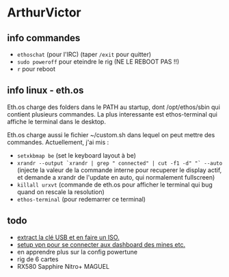 # ArthurVictor

## info commandes
- `ethoschat` (pour l'IRC) (taper `/exit` pour quitter)
- `sudo poweroff` pour eteindre le rig (NE LE REBOOT PAS !!)
- `r` pour reboot

## info linux - eth.os
Eth.os charge des folders dans le PATH au startup, dont /opt/ethos/sbin qui contient plusieurs commandes.
La plus interessante est ethos-terminal qui affiche le terminal dans le desktop.

Eth.os charge aussi le fichier ~/custom.sh dans lequel on peut mettre des commandes.
Actuellement, j'ai mis : 
- `setxkbmap be` (set le keyboard layout à be)
- ``xrandr --output `xrandr | grep " connected" | cut -f1 -d" "` --auto`` (injecte la valeur de la commande interne pour recuperer le display actif, et demande a xrandr de l'update en auto, qui normalement fullscreen)
- `killall urxvt` (commande de eth.os pour afficher le terminal qui bug quand on rescale la resolution)
- `ethos-terminal` (pour redemarrer ce terminal)

## todo
- [extract la clé USB et en faire un ISO.](https://ubuntuforums.org/showthread.php?t=1043014)
- [setup vpn pour se connecter aux dashboard des mines etc.](http://www.instructables.com/id/Host-Your-Own-Virtual-Private-Network-VPN-with-O/)
- en apprendre plus sur la config powertune
- rig de 6 cartes
- RX580 Sapphire Nitro+ MAGUEL
